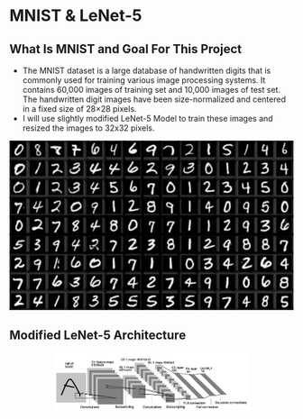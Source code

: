 # MNIST & LeNet-5
## What Is MNIST and Goal For This Project
* The MNIST dataset is a large database of handwritten digits that is commonly used for training various image processing systems. It contains 60,000 images of training set and 10,000 images of test set. The handwritten digit images have been size-normalized and centered in a fixed size of 28×28 pixels. 
* I will use slightly modified LeNet-5 Model to train these images and resized the images to 32x32 pixels.
<p> <img src="pictures/mnist_data.jpg" alt="Mnist Dataset" title="Mnist Dataset"/> </p>

## Modified LeNet-5 Architecture
<div align="center"><img src="pictures/lenet-5.jpg" width="350"></div>

